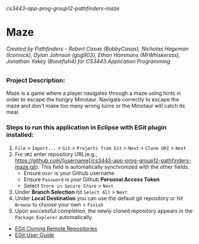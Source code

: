 ###### cs3443-app-prog-group12-pathfinders-maze
# Maze 
###### Created by Pathfinders - Robert Casas *(BobbyCasas)*, Nicholas Hageman *(Iconnick)*, Dylan Johnson *(gug903)*, Ethan Hammons *(MrWhiskersss)*, Jonathan Yakey *(Bonefish4)* for CS3443 Application Programming
### Project Description:
Maze is a game where a player navigates through a maze using hints in order to escape the hungry Minotaur. Navigate correctly to escape the maze and don't make too many wrong turns or the Minotaur will catch its meal.
### Steps to run this application in Eclipse with EGit plugin installed:
1. `File` > `Import...` > `Git` > `Projects from Git` > `Next` > `Clone URI` > `Next`
2. For `URI` enter repository URL(e.g., https://github.com/[username]/cs3443-app-prog-group12-pathfinders-maze.git). This field is automatically synchronized with the other fields. 
   - Ensure `User` is your Github username
   - Ensure `Password` is your Github **Personal Access Token**
   - Select `Store in Secure Store` > `Next`
4. Under **Branch Selection** hit `Select All` > `Next`
5. Under **Local Destination** you can use the default git repository or hit `Browse` to choose your own > `Finish`
6. Upon successful completion, the newly cloned repository appears in the `Package Explorer` automatically.
- [EGit Cloning Remote Repositories](https://wiki.eclipse.org/EGit/User_Guide#Cloning_Remote_Repositories)
- [EGit User Guide](https://wiki.eclipse.org/EGit/User_Guide#Basic_Tutorial:_Adding_a_project_to_version_control)
